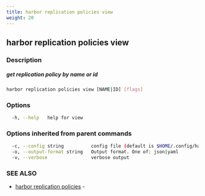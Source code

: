 ```yaml
---
title: harbor replication policies view
weight: 20
---
```

## harbor replication policies view

### Description

##### get replication policy by name or id

```sh
harbor replication policies view [NAME|ID] [flags]
```

### Options

```sh
  -h, --help   help for view
```

### Options inherited from parent commands

```sh
  -c, --config string          config file (default is $HOME/.config/harbor-cli/config.yaml)
  -o, --output-format string   Output format. One of: json|yaml
  -v, --verbose                verbose output
```

### SEE ALSO

* [harbor replication policies](harbor-replication-policies.md)	 - 

